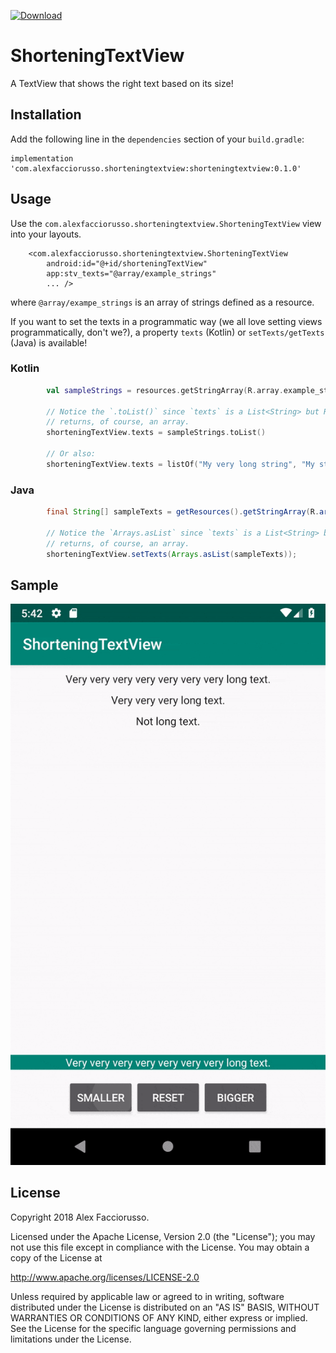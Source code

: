 [ ![Download](https://api.bintray.com/packages/alexfacciorusso/ShorteningTextView/com.alexfacciorusso.shorteningtextview/images/download.svg) ](https://bintray.com/alexfacciorusso/ShorteningTextView/com.alexfacciorusso.shorteningtextview/_latestVersion)

# ShorteningTextView

A TextView that shows the right text based on its size!

## Installation

Add the following line in the `dependencies` section of your `build.gradle`:

    implementation 'com.alexfacciorusso.shorteningtextview:shorteningtextview:0.1.0'

## Usage

Use the `com.alexfacciorusso.shorteningtextview.ShorteningTextView` view into your layouts.

```
    <com.alexfacciorusso.shorteningtextview.ShorteningTextView
        android:id="@+id/shorteningTextView"
        app:stv_texts="@array/example_strings" 
        ... />
```

where `@array/exampe_strings` is an array of strings defined as a resource.

If you want to set the texts in a programmatic way (we all love setting views programmatically,
don't we?), a property `texts` (Kotlin) or `setTexts/getTexts` (Java) is available!

### Kotlin

```kotlin
        val sampleStrings = resources.getStringArray(R.array.example_strings)

        // Notice the `.toList()` since `texts` is a List<String> but Resources.getStringArray
        // returns, of course, an array.
        shorteningTextView.texts = sampleStrings.toList()
        
        // Or also:
        shorteningTextView.texts = listOf("My very long string", "My string")
```

### Java

```java
        final String[] sampleTexts = getResources().getStringArray(R.array.example_strings);

        // Notice the `Arrays.asList` since `texts` is a List<String> but Resources.getStringArray
        // returns, of course, an array.
        shorteningTextView.setTexts(Arrays.asList(sampleTexts));
```

## Sample

![](docs/screen.gif)

## License

Copyright 2018 Alex Facciorusso.

Licensed under the Apache License, Version 2.0 (the "License");
you may not use this file except in compliance with the License.
You may obtain a copy of the License at

   http://www.apache.org/licenses/LICENSE-2.0

Unless required by applicable law or agreed to in writing, software
distributed under the License is distributed on an "AS IS" BASIS,
WITHOUT WARRANTIES OR CONDITIONS OF ANY KIND, either express or implied.
See the License for the specific language governing permissions and
limitations under the License.